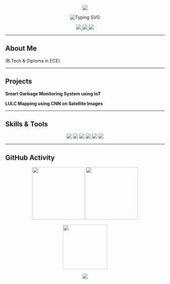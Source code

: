 <!-- Profile Header -->
<p align="center">
  <img src="https://capsule-render.vercel.app/api?type=waving&color=0:6A5ACD,100:00BFFF&height=200&section=header&text=Shivakumar%20Medaveni&fontSize=40&fontColor=ffffff" />
</p>

<!-- Typing Effect -->
<p align="center">
  <img src="https://readme-typing-svg.demolab.com?font=Fira+Code&duration=3000&pause=1000&center=true&vCenter=true&width=435&lines=Hi;Thanks+for+visiting;Connect+with+me+on+LinkedIn" alt="Typing SVG" />
</p>

<p align="center">
  <a href="mailto:">
    <img src="https://img.shields.io/badge/Email-shivakumar.medaveni%40example.com-D14836?style=for-the-badge&logo=gmail&logoColor=white" />
  </a>
  <a href="https://github.com/medavenisiva">
    <img src="https://img.shields.io/github/followers/medavenisiva?label=GitHub&style=for-the-badge&logo=github" />
  </a>
  <a href="https://linkedin.com/in/YOUR-LINKEDIN">
    <img src="https://img.shields.io/badge/LinkedIn-Connect-blue?style=for-the-badge&logo=linkedin" />
  </a>
</p>

---

##  About Me
(B.Tech & Diploma in ECE)  


---

##  Projects

 **Smart Garbage Monitoring System using IoT**  

 **LULC Mapping using CNN on Satellite Images**  

---

##  Skills & Tools

<p align="center">
  <img src="https://img.shields.io/badge/Verilog-6A5ACD?style=for-the-badge" />
  <img src="https://img.shields.io/badge/C++-00599C?style=for-the-badge&logo=c%2B%2B&logoColor=white" />
  <img src="https://img.shields.io/badge/Python-3776AB?style=for-the-badge&logo=python&logoColor=white" />
  <img src="https://img.shields.io/badge/MATLAB-0076A8?style=for-the-badge&logo=mathworks" />
  <img src="https://img.shields.io/badge/LTspice-F77F00?style=for-the-badge" />

  <img src="https://img.shields.io/badge/VSCode-007ACC?style=for-the-badge&logo=visual-studio-code" />
</p>

---

##  GitHub Activity

<p align="center">
  <img src="https://github-readme-stats.vercel.app/api?username=medavenisiva&show_icons=true&theme=radical&hide_title=true&count_private=true" height="165" />
  <img src="https://streak-stats.demolab.com?user=medavenisiva&theme=radical&hide_border=true" height="165" />
</p>

<p align="center">
  <img src="https://github-readme-stats.vercel.app/api/top-langs/?username=medavenisiva&layout=compact&theme=radical" height="140" />
</p>
<p align="center">
  <img src="https://capsule-render.vercel.app/api?type=waving&color=0:00BFFF,100:6A5ACD&height=120&section=footer" />
</p>
